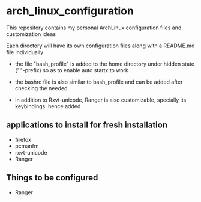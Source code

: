 # arch_linux_configuration
This repository contains my personal ArchLinux configuration files and customization ideas

Each directory will have its own configuration files along with a README.md file individually

* the file "bash_profile" is added to the home directory under hidden state ("."-prefix) so as to enable auto startx to work

* the bashrc file is also similar to bash_profile and can be added after checking the needed.

* in addition to Rxvt-unicode, Ranger is also customizable, specially its keybindings. hence added


## applications to install for fresh installation
* firefox
* pcmanfm
* rxvt-unicode
* Ranger

## Things to be configured
* Ranger
